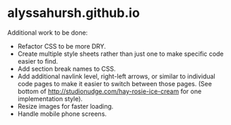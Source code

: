 # alyssahursh.github.io

Additional work to be done:
- Refactor CSS to be more DRY.
- Create multiple style sheets rather than just one to make specific code easier to find.
- Add section break names to CSS.
- Add additional navlink level, right-left arrows, or similar to individual code pages to make it easier to switch between those pages. (See bottom of http://studionudge.com/hay-rosie-ice-cream for one implementation style).
- Resize images for faster loading.
- Handle mobile phone screens.
